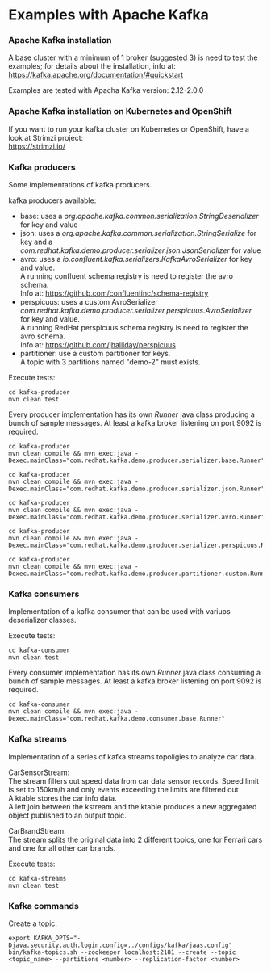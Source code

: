 # Examples with Apache Kafka


### Apache Kafka installation ###

A base cluster with a minimum of 1 broker (suggested 3) is need to test the examples; for details about the installation, info at:<br>
https://kafka.apache.org/documentation/#quickstart

Examples are tested with Apacha Kafka version:
2.12-2.0.0

### Apache Kafka installation on Kubernetes and OpenShift ###

If you want to run your kafka cluster on Kubernetes or OpenShift, have a look at Strimzi project:<br>
https://strimzi.io/

### Kafka producers ###

Some implementations of kafka producers.

kafka producers available:
  - base: uses a *org.apache.kafka.common.serialization.StringDeserializer* for key and value
  - json: uses a *org.apache.kafka.common.serialization.StringSerialize* for key and a *com.redhat.kafka.demo.producer.serializer.json.JsonSerializer* for value
  - avro: uses a *io.confluent.kafka.serializers.KafkaAvroSerializer* for key and value.<br>
  A running confluent schema registry is need to register the avro schema. <br>
  Info at: https://github.com/confluentinc/schema-registry
  - perspicuus: uses a custom AvroSerializer *com.redhat.kafka.demo.producer.serializer.perspicuus.AvroSerializer* for key and value.<br>
  A running RedHat perspicuus schema registry is need to register the avro schema.<br>
  Info at: https://github.com/jhalliday/perspicuus
  - partitioner: use a custom partitioner for keys.<br>
  A topic with 3 partitions named "demo-2" must exists.

Execute tests:
```
cd kafka-producer
mvn clean test
```

Every producer implementation has its own *Runner* java class producing a bunch of sample messages.
At least a kafka broker listening on port 9092 is required.

```
cd kafka-producer
mvn clean compile && mvn exec:java -Dexec.mainClass="com.redhat.kafka.demo.producer.serializer.base.Runner"
```

```
cd kafka-producer
mvn clean compile && mvn exec:java -Dexec.mainClass="com.redhat.kafka.demo.producer.serializer.json.Runner"
```

```
cd kafka-producer
mvn clean compile && mvn exec:java -Dexec.mainClass="com.redhat.kafka.demo.producer.serializer.avro.Runner"
```

```
cd kafka-producer
mvn clean compile && mvn exec:java -Dexec.mainClass="com.redhat.kafka.demo.producer.serializer.perspicuus.Runner"
```

```
cd kafka-producer
mvn clean compile && mvn exec:java -Dexec.mainClass="com.redhat.kafka.demo.producer.partitioner.custom.Runner"
```


### Kafka consumers ###

Implementation of a kafka consumer that can be used with variuos deserializer classes.

Execute tests:
```
cd kafka-consumer
mvn clean test
```

Every consumer implementation has its own *Runner* java class consuming a bunch of sample messages.
At least a kafka broker listening on port 9092 is required.

```
cd kafka-consumer
mvn clean compile && mvn exec:java -Dexec.mainClass="com.redhat.kafka.demo.consumer.base.Runner"
```

### Kafka streams ###

Implementation of a series of kafka streams topoligies to analyze car data.<br>

CarSensorStream:<br>
The stream filters out speed data from car data sensor records. Speed limit is set to 150km/h and only events exceeding the limits are filtered out<br>
A ktable stores the car info data.<br>
A left join between the kstream and the ktable produces a new aggregated object published to an output topic.

CarBrandStream:<br>
The stream splits the original data into 2 different topics, one for Ferrari cars and one for all other car brands.

Execute tests:
```
cd kafka-streams
mvn clean test
```

### Kafka commands ###

Create a topic:

```
export KAFKA_OPTS="-Djava.security.auth.login.config=../configs/kafka/jaas.config"
bin/kafka-topics.sh --zookeeper localhost:2181 --create --topic <topic_name> --partitions <number> --replication-factor <number>
```
